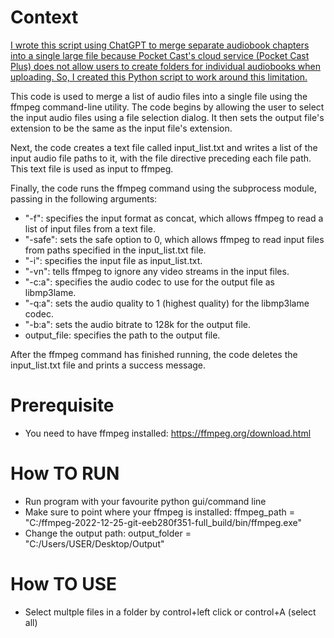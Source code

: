 # Context
<ins>I wrote this script using ChatGPT to merge separate audiobook chapters into a single large file because Pocket Cast's cloud service (Pocket Cast Plus) does not allow users to create folders for individual audiobooks when uploading. So, I created this Python script to work around this limitation.</ins>

This code is used to merge a list of audio files into a single file using the ffmpeg command-line utility. The code begins by allowing the user to select the input audio files using a file selection dialog. It then sets the output file's extension to be the same as the input file's extension.

Next, the code creates a text file called input_list.txt and writes a list of the input audio file paths to it, with the file directive preceding each file path. This text file is used as input to ffmpeg.

Finally, the code runs the ffmpeg command using the subprocess module, passing in the following arguments:

- "-f": specifies the input format as concat, which allows ffmpeg to read a list of input files from a text file.
- "-safe": sets the safe option to 0, which allows ffmpeg to read input files from paths specified in the input_list.txt file.
- "-i": specifies the input file as input_list.txt.
- "-vn": tells ffmpeg to ignore any video streams in the input files.
- "-c:a": specifies the audio codec to use for the output file as libmp3lame.
- "-q:a": sets the audio quality to 1 (highest quality) for the libmp3lame codec.
- "-b:a": sets the audio bitrate to 128k for the output file.
- output_file: specifies the path to the output file.

After the ffmpeg command has finished running, the code deletes the input_list.txt file and prints a success message.


# Prerequisite
- You need to have ffmpeg installed: https://ffmpeg.org/download.html

# How TO RUN
- Run program with your favourite python gui/command line
- Make sure to point where your ffmpeg is installed: ffmpeg_path = "C:/ffmpeg-2022-12-25-git-eeb280f351-full_build/bin/ffmpeg.exe"
- Change the output path: output_folder = "C:/Users/USER/Desktop/Output"

# How TO USE
- Select multple files in a folder by control+left click or control+A (select all)


